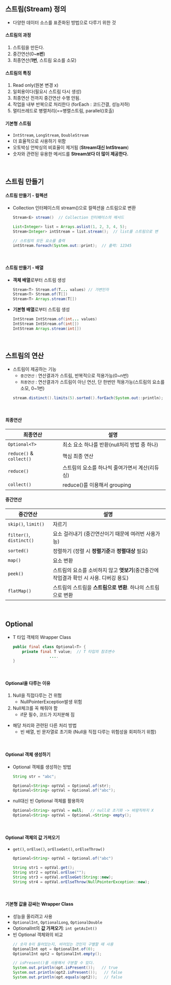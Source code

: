 ## 스트림(Stream) 정의
- 다양한 데이터 소스를 표준화된 방법으로 다루기 위한 것

#### 스트림의 과정
1. 스트림을 만든다.
2. 중간연산(0~**n번**) 
3. 최종연산(**1번**, 스트림 요소를 소모)

#### 스트림의 특징
1. Read only(원본 변경 x)
2. 일회용이다(필요시 스트림 다시 생성)
3. 최종연산 전까지 중간연산 수행 안됨.
4. 작업을 내부 반복으로 처리한다 (forEach : 코드간결, 성능저하)
5. 멀티쓰레드로 병렬처리(==병렬스트림, parallel()호출)

#### 기본형 스트림
- `IntStream`, `LongStream`, `DoubleStream`
- 더 효율적으로 사용하기 위함
- 오토박싱 언박싱의 비효율이 제거됨 (**Stream<Integer>대신 IntStream**)
- 숫자와 관련된 유용한 메서드를 **Stream<T>보다 더 많이 제공한다.**

<br>

## 스트림 만들기
#### 스트림 만들기 - 컬렉션
- Collection 인터페이스의 stream()으로 컬렉션을 스트림으로 변환
    ```java
    Stream<E> stream()  // Collection 인터페이스의 메서드
    ```
    ```java
    List<Integer> list = Arrays.aslist(1, 2, 3, 4, 5);
    Stream<Integer> intStream = list.stream();  // list를 스트림으로 변
    
    // 스트림의 모든 요소를 출력
    intStream.foreach(System.out::print);  // 출력: 12345 
    ```
  
<br>

#### 스트림 만들기 - 배열
- **객체 배열**로부터 스트림 생성
    ```java
    Stream<T> Stream.of(T... values) // 가변인자
    Stream<T> Stream.of(T[])
    Stream<T> Arrays.stream(T[])
    ```
- **기본형 배열**로부터 스트림 생성
    ```java
    IntStream IntStream.of(int... values)
    IntStream IntStream.of(int[])
    IntStream Arrays.stream(int[])
    ```

<br>

## 스트림의 연산
- 스트림이 제공하는 기능
  - `중간연산` : 연산결과가 스트림, 반복적으로 적용가능(0~n번)
  - `최종연산` : 연산결과가 스트림이 아닌 연산, 단 한번만 적용가능(스트림의 요소를 소모, 0~1번)
  ```java
  stream.distinct().limits(5).sorted().forEach(System.out::println);  // forEach는 최종 나머지는 중간
  ```

<br>

#### 최종연산
| 최종연산                     | 설명                           |
|--------------------------|------------------------------|
| `Optional<T>`            | 최소 요소 하나를 반환(null처리 방법 중 하나) |
| `reduce()` & `collect()` | 핵심 최종 연산                     |
| `reduce()`               | 스트림의 요소를 하나씩 줄여가면서 계산(리듀싱)   |
| `collect()`              | reduce()를 이용해서 grouping      |


#### 중간연산
| 중간연산                     | 설명                                                   |
|--------------------------|------------------------------------------------------|
| `skip()`, `limit()`      | 자르기                                                  |
| `filter()`, `distinct()` | 요소 걸러내기 (중간연산이기 때문에 여러번 사용가능)                        |
| `sorted()`               | 정렬하기 (정렬 시 **정렬기준**과 **정렬대상** 필요)                    |
| `map()`                  | 요소 변환                                                |
| `peek()`                 | 스트림의 요소를 소비하지 않고 **엿보기**(중간중간에 작업결과 확인 시 사용. 디버깅 용도) |
| `flatMap()`              | 스트림의 스트림을 **스트림으로 변환**. 하나의 스트림으로 변환                 |

<br>

## Optional<T>
- T 타입 객체의 Wrapper Class
  ```java
  public final class Optional<T> {
      private final T value;  // T 타입의 참조변수
                  ....
  }
  ```

<br>

#### Optional을 다루는 이유
1. Null을 직접다루는 건 위험
   - NullPointerException발생 위험
2. Null체크를 꼭 해줘야 함
   - if문 필수, 코드가 지저분해 짐
- 해당 처리와 관련된 다른 처리 방법
  - 빈 배열, 빈 문자열로 초기화 (Null을 직접 다루는 위험성을 회피하기 위함)

<br>

#### Optional<T> 객체 생성하기
- Optional<T> 객체를 생성하는 방법
  ```java
  String str = "abc";
  
  Optional<String> optVal = Optional.of(str);
  Optional<String> optVal = Optional.of("abc");
  ```

- null대신 빈 Optional<T> 객체를 활용하자
  ```java
  Optional<String> optVal = null;   // null로 초기화 -> 바람직하지 X
  Optional<String> optVal = Optional.<String> empty();
  ```

<br>

#### Optional<T> 객체의 값 가져오기
- `get()`, `orElse()`, `orElseGet()`, `orElseThrow()`
  ```java
  Optional<String> optVal = Optional.of("abc")
  
  String str1 = optVal.get();
  String str2 = optVal.orElse("");
  String str3 = optVal.orElseGet(String::new);
  String str4 = optVal.orElseThrow(NullPointerException::new);
  ```

<br>

#### 기본형 값을 감싸는 Wrapper Class
- 성능을 올리려고 사용
- `OptionalInt`, `OptionalLong`, `OptionalDouble`
- OptionalInt의 **값 가져오기**: `int getAsInt()`
- 빈 Optional 객체와의 비교
  ```java
  // 숫자 0이 들어있는지, 비어있는 것인지 구별할 때 사용
  OptionalInt opt = OptionalInt.of(0);
  OptionalInt opt2 = OptionalInt.empty();
  
  // isPresent()를 사용해서 구분할 수 있다.
  System.out.println(opt.isPresent());   // true
  System.out.println(opt2.isPresent());   // false
  System.out.println(opt.equals(opt2));   // false
  ```
  
